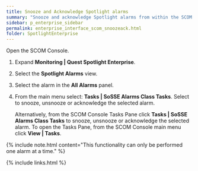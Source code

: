 ```yaml
---
title: Snooze and Acknowledge Spotlight alarms
summary: "Snooze and acknowledge Spotlight alarms from within the SCOM Console."
sidebar: p_enterprise_sidebar
permalink: enterprise_interface_scom_snoozeack.html
folder: SpotlightEnterprise
---
```


Open the SCOM Console.
1. Expand **Monitoring \| Quest Spotlight Enterprise**.
2. Select the **Spotlight Alarms** view.
3. Select the alarm in the **All Alarms** panel.
4. From the main menu select: **Tasks \| SoSSE Alarms Class Tasks**. Select to snooze, unsnooze or acknowledge the selected alarm.

   Alternatively, from the SCOM Console Tasks Pane click **Tasks \| SoSSE Alarms Class Tasks** to snooze, unsnooze or acknowledge the selected alarm. To open the Tasks Pane, from the SCOM Console main menu click **View \| Tasks**.


{% include note.html content="This functionality can only be performed one alarm at a time." %}

{% include links.html %}
